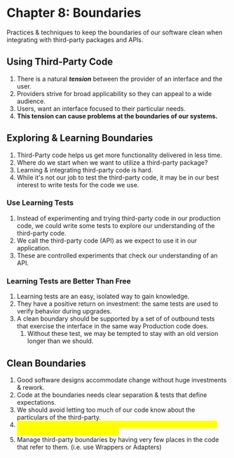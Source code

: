 # Chapter 8: Boundaries

Practices & techniques to keep the boundaries of our software clean when integrating with third-party packages and APIs.

## Using Third-Party Code

1. There is a natural _**tension**_ between the provider of an interface and the user.
2. Providers strive for broad applicability so they can appeal to a wide audience.
3. Users, want an interface focused to their particular needs.
4. **This tension can cause problems at the boundaries of our systems.**

## Exploring & Learning Boundaries

1. Third-Party code helps us get more functionality delivered in less time.
2. Where do we start when we want to utilize a third-party package?&#x20;
3. Learning & integrating third-party code is hard.
4. While it's not our job to test the third-party code, it may be in our best interest to write tests for the code we use.

### **Use Learning Tests**

1. Instead of experimenting and trying third-party code in our production code, we could write some tests to explore our understanding of the third-party code.
2. We call the third-party code (API) as we expect to use it in our application.
3. These are controlled experiments that check our understanding of an API.

### Learning Tests are Better Than Free

1. Learning tests are an easy, isolated way to gain knowledge.
2. They have a positive return on investment: the same tests are used to verify behavior during upgrades.
3. A clean boundary should be supported by a set of of outbound tests that exercise the interface in the same way Production code does.
   1. Without these test, we may be tempted to stay with an old version longer than we should.

## Clean Boundaries

1. Good software designs accommodate change without huge investments & rework.
2. Code at the boundaries needs clear separation & tests that define expectations.
3. We should avoid letting too much of our code know about the particulars of the third-party.
4. <mark style="color:yellow;">It's better to depend on something you control that on something you don't, lest it end up controlling you.</mark>
5. Manage third-party boundaries by having very few places in the code that refer to them. (i.e. use Wrappers or Adapters)
